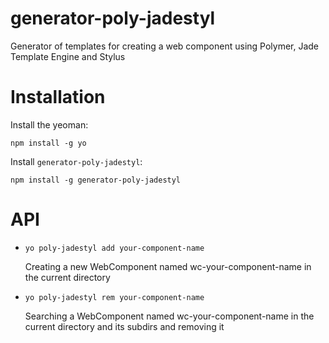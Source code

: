 # generator-poly-jadestyl
Generator of templates for creating a web component using Polymer, Jade Template Engine and Stylus

# Installation

Install the yeoman:
```
npm install -g yo
```

Install `generator-poly-jadestyl`:
```
npm install -g generator-poly-jadestyl
```

# API

* `yo poly-jadestyl add your-component-name`

  Creating a new WebComponent named wc-your-component-name in the current directory

* `yo poly-jadestyl rem your-component-name`

  Searching a WebComponent named wc-your-component-name in the current directory and its subdirs and removing it

